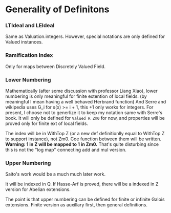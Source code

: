 # Generality of Definitons

### LTIdeal and LEIdeal

Same as Valuation.integers. However, special notations are only defined for Valued instances.

### Ramification Index

Only for maps between Discretely Valued Field.

### Lower Numbering

Mathematically (after some discussion with professor Liang Xiao), lower numbering is only meaningful for finite extention of local fields. (by meaningful I mean having a well behaved Herbrand function) And Serre and wikipedia uses G_i for s(x) >= i + 1, this +1 only works for integers. For present, I choose not to generlize it to keep my notation same with Serre's book. It will only be defined for `Valued R Zm0` for now, and properties will be proved only for finite ext of local fields.

The index will be in WithTop Z (or a new def definitionlly equal to WithTop Z to support instance), not Zm0. Coe function between them will be written. **Warning: 1 in Z will be mapped to 1 in Zm0.** That's quite disturbing since this is not the "log map" connecting add and mul version.

### Upper Numbering

Saito's work would be a much much later work.

It will be indexed in Q. If Hasse-Arf is proved, there will be a indexed in Z version for Abelian extensions.

The point is that upper numbering can be defined for finite or infinite Galois extensions. Finite version as auxillary first, then general definitions.
